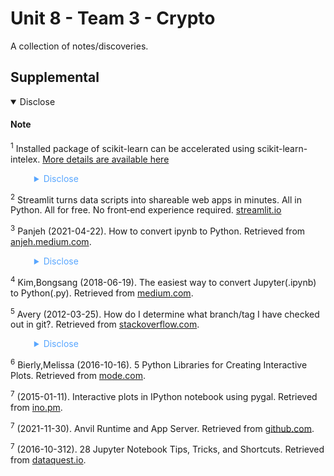# Unit 8 - Team 3 - Crypto

A collection of notes/discoveries.

## Supplemental

<details open><summary>Disclose</summary>  

#### Note  

<sup><a id="ref001">1</a></sup> Installed package of scikit-learn can be accelerated using scikit-learn-intelex.
[More details are available here](https://intel.github.io/scikit-learn-intelex)
<blockquote style="border-left: 0px solid #ccc; color: rgb(88, 166, 255);"><details><summary>Disclose</summary>
<br>
For example:

    $ conda install scikit-learn-intelex
    $ python -m sklearnex my_application.py
</details></blockquote>


<sup><a id="ref002">2</a></sup> Streamlit turns data scripts into shareable web apps in minutes. All in Python. All for free. No front‑end experience required. [streamlit.io](https://streamlit.io)


<sup><a id="ref003">3</a></sup> Panjeh (2021-04-22). How to convert ipynb to Python. Retrieved from [anjeh.medium.com](https://panjeh.medium.com/how-to-convert-ipynb-to-python-92d12d0424c4).
<blockquote style="border-left: 0px solid #ccc; color: rgb(88, 166, 255);"><details><summary>Disclose</summary>
<br>
First you need to convert the ipynb file to Python:

    $ jupyter nbconvert --to python filename.ipynb

Then run it in Terminal using:

    $ python3 filename.py
</details></blockquote>

<sup><a id="ref004">4</a></sup> Kim,Bongsang (2018-06-19). The easiest way to convert Jupyter(.ipynb) to Python(.py). Retrieved from [medium.com](https://medium.com/@researchplex/the-easiest-way-to-convert-jupyter-ipynb-to-python-py-912e39f16917).

<sup><a id="ref005">5</a></sup> Avery (2012-03-25). How do I determine what branch/tag I have checked out in git?. Retrieved from [stackoverflow.com](https://stackoverflow.com/questions/9858055/how-do-i-determine-what-branch-tag-i-have-checked-out-in-git).  
<blockquote style="border-left: 0px solid #ccc; color: rgb(88, 166, 255);"><details><summary>Disclose</summary>
<br>
Git command

    $ git branch
</details></blockquote>

<sup><a id="ref006">6</a></sup> Bierly,Melissa (2016-10-16). 5 Python Libraries for Creating Interactive Plots. Retrieved from [mode.com](https://mode.com/blog/python-interactive-plot-libraries/).

<sup><a id="ref007">7</a></sup> (2015-01-11). Interactive plots in IPython notebook using pygal. Retrieved from [ino.pm](http://ino.pm/blog/ipython-pygal/).

<sup><a id="ref007">7</a></sup> (2021-11-30). Anvil Runtime and App Server. Retrieved from [github.com](https://github.com/anvil-works/anvil-runtime).

<sup><a id="ref007">7</a></sup> (2016-10-312). 28 Jupyter Notebook Tips, Tricks, and Shortcuts. Retrieved from [dataquest.io](https://www.dataquest.io/blog/jupyter-notebook-tips-tricks-shortcuts/).

</details>
